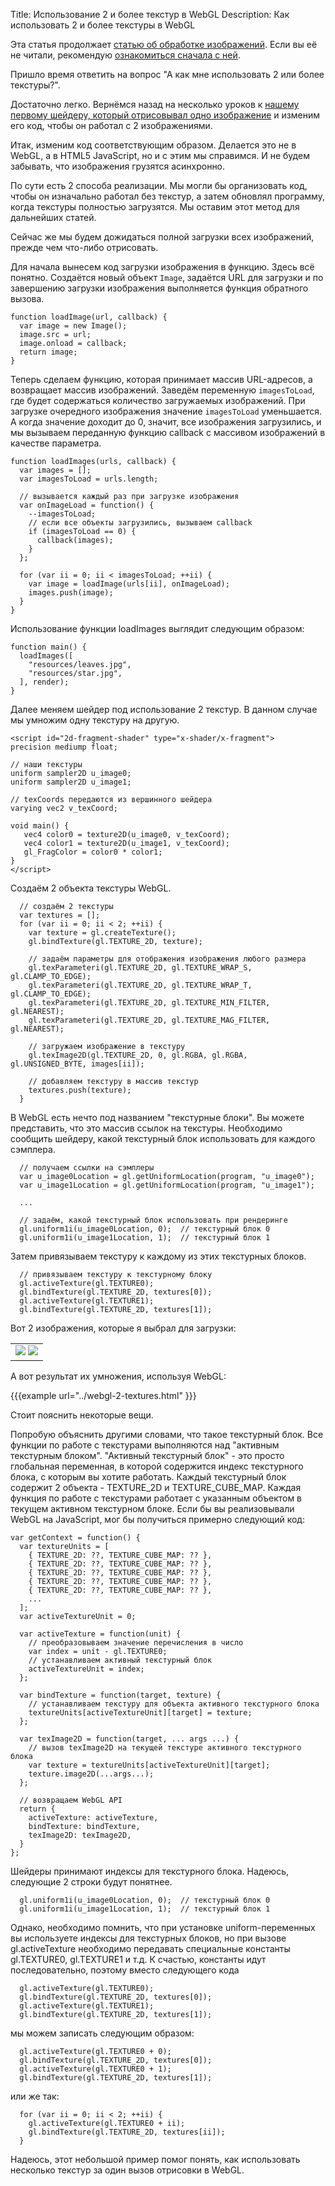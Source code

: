 Title: Использование 2 и более текстур в WebGL
Description: Как использовать 2 и более текстуры в WebGL

Эта статья продолжает [статью об обработке изображений](webgl-image-processing.html).
Если вы её не читали, рекомендую [ознакомиться сначала с ней](webgl-image-processing.html).

Пришло время ответить на вопрос "А как мне использовать 2 или более
текстуры?".

Достаточно легко. Вернёмся назад на несколько уроков к [нашему первому
шейдеру, который отрисовывал одно изображение](webgl-image-processing.html)
и изменим его код, чтобы он работал с 2 изображениями.

Итак, изменим код соответствующим образом. Делается это не в WebGL, а в
HTML5 JavaScript, но и с этим мы справимся. И не будем забывать, что
изображения грузятся асинхронно.

По сути есть 2 способа реализации. Мы могли бы организовать код, чтобы он
изначально работал без текстур, а затем обновлял программу, когда текстуры
полностью загрузятся. Мы оставим этот метод для дальнейших статей.

Сейчас же мы будем дожидаться полной загрузки всех изображений,
прежде чем что-либо отрисовать.

Для начала вынесем код загрузки изображения в функцию. Здесь всё понятно.
Создаётся новый объект `Image`, задаётся URL для загрузки и по завершению
загрузки изображения выполняется функция обратного вызова.

```
function loadImage(url, callback) {
  var image = new Image();
  image.src = url;
  image.onload = callback;
  return image;
}
```

Теперь сделаем функцию, которая принимает массив URL-адресов, а возвращает
массив изображений. Заведём переменную `imagesToLoad`, где будет содержаться
количество загружаемых изображений. При загрузке очередного изображения
значение `imagesToLoad` уменьшается. А когда значение доходит до 0, значит,
все изображения загрузились, и мы вызываем переданную функцию callback
с массивом изображений в качестве параметра.

```
function loadImages(urls, callback) {
  var images = [];
  var imagesToLoad = urls.length;

  // вызывается каждый раз при загрузке изображения
  var onImageLoad = function() {
    --imagesToLoad;
    // если все объекты загрузились, вызываем callback
    if (imagesToLoad == 0) {
      callback(images);
    }
  };

  for (var ii = 0; ii < imagesToLoad; ++ii) {
    var image = loadImage(urls[ii], onImageLoad);
    images.push(image);
  }
}
```

Использование функции loadImages выглядит следующим образом:

```
function main() {
  loadImages([
    "resources/leaves.jpg",
    "resources/star.jpg",
  ], render);
}
```

Далее меняем шейдер под использование 2 текстур. В данном случае мы
умножим одну текстуру на другую.

```
<script id="2d-fragment-shader" type="x-shader/x-fragment">
precision mediump float;

// наши текстуры
uniform sampler2D u_image0;
uniform sampler2D u_image1;

// texCoords передаются из вершинного шейдера
varying vec2 v_texCoord;

void main() {
   vec4 color0 = texture2D(u_image0, v_texCoord);
   vec4 color1 = texture2D(u_image1, v_texCoord);
   gl_FragColor = color0 * color1;
}
</script>
```

Создаём 2 объекта текстуры WebGL.

```
  // создаём 2 текстуры
  var textures = [];
  for (var ii = 0; ii < 2; ++ii) {
    var texture = gl.createTexture();
    gl.bindTexture(gl.TEXTURE_2D, texture);

    // задаём параметры для отображения изображения любого размера
    gl.texParameteri(gl.TEXTURE_2D, gl.TEXTURE_WRAP_S, gl.CLAMP_TO_EDGE);
    gl.texParameteri(gl.TEXTURE_2D, gl.TEXTURE_WRAP_T, gl.CLAMP_TO_EDGE);
    gl.texParameteri(gl.TEXTURE_2D, gl.TEXTURE_MIN_FILTER, gl.NEAREST);
    gl.texParameteri(gl.TEXTURE_2D, gl.TEXTURE_MAG_FILTER, gl.NEAREST);

    // загружаем изображение в текстуру
    gl.texImage2D(gl.TEXTURE_2D, 0, gl.RGBA, gl.RGBA, gl.UNSIGNED_BYTE, images[ii]);

    // добавляем текстуру в массив текстур
    textures.push(texture);
  }
```

В WebGL есть нечто под названием "текстурные блоки". Вы можете представить, что это
массив ссылок на текстуры. Необходимо сообщить шейдеру, какой текстурный блок
использовать для каждого сэмплера.

```
  // получаем ссылки на сэмплеры
  var u_image0Location = gl.getUniformLocation(program, "u_image0");
  var u_image1Location = gl.getUniformLocation(program, "u_image1");

  ...

  // задаём, какой текстурный блок использовать при рендеринге
  gl.uniform1i(u_image0Location, 0);  // текстурный блок 0
  gl.uniform1i(u_image1Location, 1);  // текстурный блок 1
```

Затем привязываем текстуру к каждому из этих текстурных блоков.

```
  // привязываем текстуру к текстурному блоку
  gl.activeTexture(gl.TEXTURE0);
  gl.bindTexture(gl.TEXTURE_2D, textures[0]);
  gl.activeTexture(gl.TEXTURE1);
  gl.bindTexture(gl.TEXTURE_2D, textures[1]);
```

Вот 2 изображения, которые я выбрал для загрузки:

<style>.glocal-center { text-align: center; } .glocal-center-content { margin-left: auto; margin-right: auto; }</style>
<div class="glocal-center"><table class="glocal-center-content"><tr><td><img src="../../resources/leaves.jpg" /> <img src="../../resources/star.jpg" /></td></tr></table></div>

А вот результат их умножения, используя WebGL:

{{{example url="../webgl-2-textures.html" }}}

Стоит пояснить некоторые вещи.

Попробую объяснить другими словами, что такое текстурный блок. Все функции
по работе с текстурами выполняются над "активным текстурным блоком".
"Активный текстурный блок" - это просто глобальная переменная, в которой
содержится индекс текстурного блока, с которым вы хотите работать. Каждый
текстурный блок содержит 2 объекта - TEXTURE_2D и TEXTURE_CUBE_MAP. Каждая
функция по работе с текстурами работает с указанным объектом в текущем
активном текстурном блоке. Если бы вы реализовывали WebGL на JavaScript,
мог бы получиться примерно следующий код:

```
var getContext = function() {
  var textureUnits = [
    { TEXTURE_2D: ??, TEXTURE_CUBE_MAP: ?? },
    { TEXTURE_2D: ??, TEXTURE_CUBE_MAP: ?? },
    { TEXTURE_2D: ??, TEXTURE_CUBE_MAP: ?? },
    { TEXTURE_2D: ??, TEXTURE_CUBE_MAP: ?? },
    { TEXTURE_2D: ??, TEXTURE_CUBE_MAP: ?? },
    ...
  ];
  var activeTextureUnit = 0;

  var activeTexture = function(unit) {
    // преобразовываем значение перечисления в число
    var index = unit - gl.TEXTURE0;
    // устанавливаем активный текстурный блок
    activeTextureUnit = index;
  };

  var bindTexture = function(target, texture) {
    // устанавливаем текстуру для объекта активного текстурного блока
    textureUnits[activeTextureUnit][target] = texture;
  };

  var texImage2D = function(target, ... args ...) {
    // вызов texImage2D на текущей текстуре активного текстурного блока
    var texture = textureUnits[activeTextureUnit][target];
    texture.image2D(...args...);
  };

  // возвращаем WebGL API
  return {
    activeTexture: activeTexture,
    bindTexture: bindTexture,
    texImage2D: texImage2D,
  }
};
```

Шейдеры принимают индексы для текстурного блока. Надеюсь, следующие 2 строки будут понятнее.

```
  gl.uniform1i(u_image0Location, 0);  // текстурный блок 0
  gl.uniform1i(u_image1Location, 1);  // текстурный блок 1
```

Однако, необходимо помнить, что при установке uniform-переменных вы используете индексы
для текстурных блоков, но при вызове gl.activeTexture необходимо передавать специальные
константы gl.TEXTURE0, gl.TEXTURE1 и т.д. К счастью, константы идут последовательно,
поэтому вместо следующего кода

```
  gl.activeTexture(gl.TEXTURE0);
  gl.bindTexture(gl.TEXTURE_2D, textures[0]);
  gl.activeTexture(gl.TEXTURE1);
  gl.bindTexture(gl.TEXTURE_2D, textures[1]);
```

мы можем записать следующим образом:

```
  gl.activeTexture(gl.TEXTURE0 + 0);
  gl.bindTexture(gl.TEXTURE_2D, textures[0]);
  gl.activeTexture(gl.TEXTURE0 + 1);
  gl.bindTexture(gl.TEXTURE_2D, textures[1]);
```

или же так:

```
  for (var ii = 0; ii < 2; ++ii) {
    gl.activeTexture(gl.TEXTURE0 + ii);
    gl.bindTexture(gl.TEXTURE_2D, textures[ii]);
  }
```

Надеюсь, этот небольшой пример помог понять, как использовать несколько
текстур за один вызов отрисовки в WebGL.
